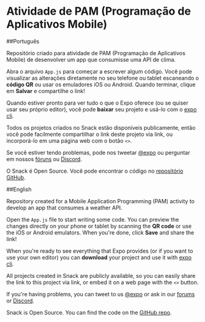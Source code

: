 # Atividade de PAM (Programação de Aplicativos Mobile)

##Português

Repositório criado para atividade de PAM (Programação de Aplicativos Mobile) de desenvolver um app que consumisse uma API de clima.

Abra o arquivo `App.js` para começar a escrever algum código. Você pode visualizar as alterações diretamente no seu telefone ou tablet escaneando o **código QR** ou usar os emuladores iOS ou Android. Quando terminar, clique em **Salvar** e compartilhe o link!

Quando estiver pronto para ver tudo o que o Expo oferece (ou se quiser usar seu próprio editor), você pode **baixar** seu projeto e usá-lo com o [expo cli](https://docs.expo.dev/get-started/installation/#expo-cli).

Todos os projetos criados no Snack estão disponíveis publicamente, então você pode facilmente compartilhar o link deste projeto via link, ou incorporá-lo em uma página web com o botão `<>`.

Se você estiver tendo problemas, pode nos tweetar [@expo](https://twitter.com/expo) ou perguntar em nossos [fóruns](https://forums.expo.dev/c/expo-dev-tools/61) ou [Discord](https://chat.expo.dev/).

O Snack é Open Source. Você pode encontrar o código no [repositório GitHub](https://github.com/expo/snack).

##English

Repository created for a Mobile Application Programming (PAM) activity to develop an app that consumes a weather API.

Open the `App.js` file to start writing some code. You can preview the changes directly on your phone or tablet by scanning the **QR code** or use the iOS or Android emulators. When you're done, click **Save** and share the link!

When you're ready to see everything that Expo provides (or if you want to use your own editor) you can **download** your project and use it with [expo cli](https://docs.expo.dev/get-started/installation/#expo-cli).

All projects created in Snack are publicly available, so you can easily share the link to this project via link, or embed it on a web page with the `<>` button.

If you're having problems, you can tweet to us [@expo](https://twitter.com/expo) or ask in our [forums](https://forums.expo.dev/c/expo-dev-tools/61) or [Discord](https://chat.expo.dev/).

Snack is Open Source. You can find the code on the [GitHub repo](https://github.com/expo/snack).
